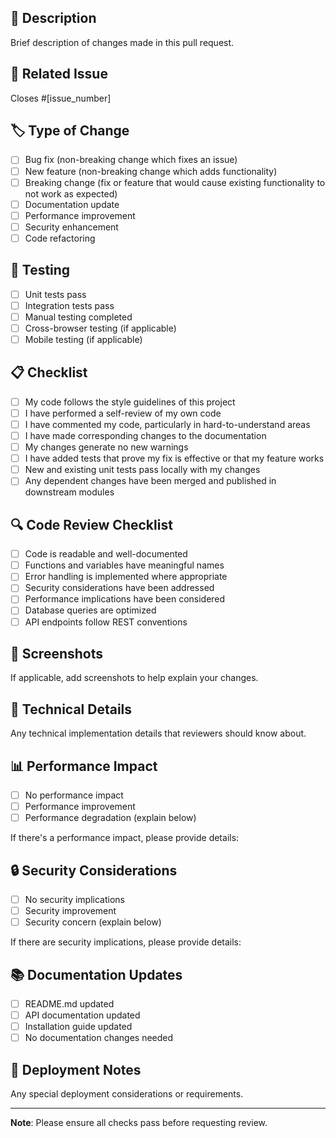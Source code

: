 ## 📝 Description
Brief description of changes made in this pull request.

## 🔗 Related Issue
Closes #[issue_number]

## 🏷️ Type of Change
- [ ] Bug fix (non-breaking change which fixes an issue)
- [ ] New feature (non-breaking change which adds functionality)
- [ ] Breaking change (fix or feature that would cause existing functionality to not work as expected)
- [ ] Documentation update
- [ ] Performance improvement
- [ ] Security enhancement
- [ ] Code refactoring

## 🧪 Testing
- [ ] Unit tests pass
- [ ] Integration tests pass
- [ ] Manual testing completed
- [ ] Cross-browser testing (if applicable)
- [ ] Mobile testing (if applicable)

## 📋 Checklist
- [ ] My code follows the style guidelines of this project
- [ ] I have performed a self-review of my own code
- [ ] I have commented my code, particularly in hard-to-understand areas
- [ ] I have made corresponding changes to the documentation
- [ ] My changes generate no new warnings
- [ ] I have added tests that prove my fix is effective or that my feature works
- [ ] New and existing unit tests pass locally with my changes
- [ ] Any dependent changes have been merged and published in downstream modules

## 🔍 Code Review Checklist
- [ ] Code is readable and well-documented
- [ ] Functions and variables have meaningful names
- [ ] Error handling is implemented where appropriate
- [ ] Security considerations have been addressed
- [ ] Performance implications have been considered
- [ ] Database queries are optimized
- [ ] API endpoints follow REST conventions

## 📸 Screenshots
If applicable, add screenshots to help explain your changes.

## 🔧 Technical Details
Any technical implementation details that reviewers should know about.

## 📊 Performance Impact
- [ ] No performance impact
- [ ] Performance improvement
- [ ] Performance degradation (explain below)

If there's a performance impact, please provide details:

## 🔒 Security Considerations
- [ ] No security implications
- [ ] Security improvement
- [ ] Security concern (explain below)

If there are security implications, please provide details:

## 📚 Documentation Updates
- [ ] README.md updated
- [ ] API documentation updated
- [ ] Installation guide updated
- [ ] No documentation changes needed

## 🚀 Deployment Notes
Any special deployment considerations or requirements.

---

**Note**: Please ensure all checks pass before requesting review. 